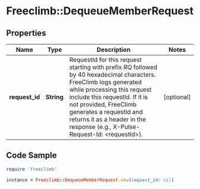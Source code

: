 # Freeclimb::DequeueMemberRequest

## Properties

Name | Type | Description | Notes
------------ | ------------- | ------------- | -------------
**request_id** | **String** | RequestId for this request starting with prefix *RQ* followed by 40 hexadecimal characters. FreeClimb logs generated while processing this request include this requestId. If it is not provided, FreeClimb generates a requestId and returns it as a header in the response (e.g., X-Pulse-Request-Id: &lt;requestId&gt;). | [optional] 

## Code Sample

```ruby
require 'freeclimb'

instance = Freeclimb::DequeueMemberRequest.new(request_id: nil)
```


